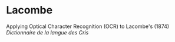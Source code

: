 # Lacombe
Applying Optical Character Recognition (OCR) to Lacombe's (1874) *Dictionnaire de la langue des Cris*
